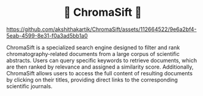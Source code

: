 <h1 align="center">🧪 ChromaSift 🧪</h1>

https://github.com/akshithakartik/ChromaSift/assets/112664522/9e6a2bf4-5eab-4599-8e31-f0a3ad5bb1a0

ChromaSift is a specialized search engine designed to filter and rank chromatography-related documents from a large corpus of scientific abstracts. Users can query specific keywords to retrieve documents, which are then ranked by relevance and assigned a similarity score. Additionally, ChromaSift allows users to access the full content of resulting documents by clicking on their titles, providing direct links to the corresponding scientific journals.

